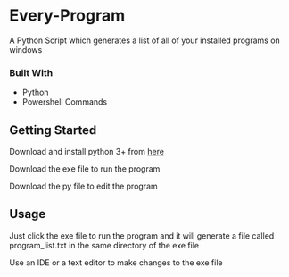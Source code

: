# Every-Program
A Python Script which generates a list of all of your installed programs on windows
### Built With
* Python
* Powershell Commands

## Getting Started
Download and install python 3+ from <a href="https://www.python.org/downloads/">here </a>

Download the exe file to run the program

Download the py file to edit the program

## Usage
Just click the exe file to run the program and it will generate a file called program_list.txt in the same directory of the exe file

Use an IDE or a text editor to make changes to the exe file
